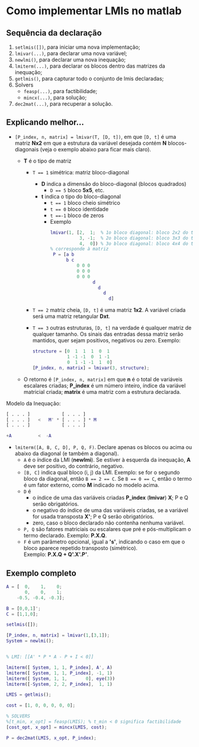 # Como implementar LMIs no matlab

## Sequência da declaração

1.  `setlmis([])`, para iniciar uma nova implementação;
2.  `lmivar(...)`, para declarar uma nova variável;
3.  `newlmi()`, para declarar uma nova inequação;
4.  `lmiterm(...)`, para declarar os blocos dentro das matrizes da inequação;
5.  `getlmis()`, para capturar todo o conjunto de lmis declaradas;
6.  Solvers
    - `feasp(...)`, para factibilidade;
    - `mincx(...)`, para solução;
7.  `dec2mat(...)`, para recuperar a solução.

## Explicando melhor...

- `[P_index, n, matrix] = lmivar(T, [D, t])`, em que `[D, t]` é uma matriz **Nx2** em que a estrutura da variável desejada contém **N** blocos-diagonais (veja o exemplo abaixo para ficar mais claro).

  - **T** é o tipo de matriz

    - `T == 1` simétrica: matriz bloco-diagonal
      - **D** indica a dimensão do bloco-diagonal (blocos quadrados)
        - `D == 5` bloco **5x5**, etc.
      - **t** indica o tipo do bloco-diagonal
        - `t == 1` bloco cheio simétrico
        - `t == 0` bloco identidade
        - `t ==-1` bloco de zeros
        - Exemplo
          ```matlab
          lmivar(1, [2,  1;  % 1o bloco diagonal: bloco 2x2 do tipo  1:simétrico
                     3, -1;  % 2o bloco diagonal: bloco 3x3 do tipo -1:zeros
                     4,  0]) % 3o bloco diagonal: bloco 4x4 do tipo  0:identidade
          % corresponde à matriz
           P = [a b
                b c
                    0 0 0
                    0 0 0
                    0 0 0
                          d
                            d
                              d
                                d]
          ```
    - `T == 2` matriz cheia, `[D, t]` é uma matriz **1x2**. A variável criada será uma matriz retangular **Dxt**.

    - `T == 3` outras estruturas, `[D, t]` na verdade é qualquer matriz de qualquer tamanho. Os sinais das entradas dessa matriz serão mantidos, quer sejam positivos, negativos ou zero. Exemplo:
      ```matlab
      structure = [0  1  1  1  0  1
                   1 -1 -1  0  1 -1
                   0  1 -1 -1  1  0]
      [P_index, n, matrix] = lmivar(3, structure);
      ```

  - O retorno é `[P_index, n, matrix]` em que **n** é o total de variáveis escalares criadas; **P_index** é um número inteiro, índice da variável matricial criada; **matrix** é uma matriz com a estrutura declarada.

Modelo da Inequação:

```matlab
[ . . . ]            [ . . . ]
[ . . . ]   <   M' * [ . . . ] * M
[ . . . ]            [ . . . ]

+A          <  -A
```

- `lmiterm([A, B, C, D], P, Q, F)`. Declare apenas os blocos ou acima ou abaixo da diagonal (e também a diagonal).
  - `A` é o índice da LMI (**newlmi**). Se estiver à esquerda da inequação, **A** deve ser positivo, do contrário, negativo.
  - `[B, C]` indica qual bloco (i, j) da LMI. Exemplo: se for o segundo bloco da diagonal, então `B == 2 == C`. Se `B == 0 == C`, então o termo é um fator externo, como **M** indicado no modelo acima.
  - `D` é
    - o índice de uma das variáveis criadas **P_index** (**lmivar**) **X**; P e Q serão obrigatórios.
    - o negativo do índice de uma das variáveis criadas, se a variável for usada transposta **X'**; P e Q serão obrigatórios.
    - zero, caso o bloco declarado não contenha nenhuma variável.
  - `P, Q` são fatores matriciais ou escalares que pré e pós-multiplicam o termo declarado. Exemplo: **P.X.Q**.
  - `F` é um parâmetro opcional, igual a **'s'**, indicando o caso em que o bloco aparece repetido transposto (simétrico). <br> Exemplo: **P.X.Q + Q'.X'.P'**.

## Exemplo completo

```matlab
A = [  0,    1,    0;
       0,    0,    1;
    -0.5, -0.4, -0.3];

B = [0,0,1]';
C = [1,1,0];

setlmis([]);

[P_index, n, matrix] = lmivar(1,[3,1]);
System = newlmi();


% LMI: [[A' * P * A - P + I < 0]]

lmiterm([ System, 1, 1, P_index], A', A)
lmiterm([ System, 1, 1, P_index], -1, 1)
lmiterm([ System, 1, 1,       0], eye(3))
lmiterm([-System, 2, 2, P_index],  1, 1)

LMIS = getlmis();

cost = [1, 0, 0, 0, 0, 0];

% SOLVERS
%[t_min, x_opt] = feasp(LMIS); % t_min < 0 significa factibilidade
[cost_opt, x_opt] = mincx(LMIS, cost);

P = dec2mat(LMIS, x_opt, P_index);
```
